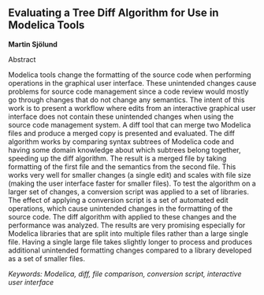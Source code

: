 ## Evaluating a Tree Diff Algorithm for Use in Modelica Tools

**Martin Sjölund**

Abstract

Modelica tools change the formatting of the source code
when performing operations in the graphical user interface.
These unintended changes cause problems for
source code management since a code review would
mostly go through changes that do not change any semantics.
The intent of this work is to present a workflow where
edits from an interactive graphical user interface does not
contain these unintended changes when using the source
code management system.
A diff tool that can merge two Modelica files and produce
a merged copy is presented and evaluated. The diff
algorithm works by comparing syntax subtrees of Modelica
code and having some domain knowledge about which
subtrees belong together, speeding up the diff algorithm.
The result is a merged file by taking formatting of the first
file and the semantics from the second file. This works
very well for smaller changes (a single edit) and scales
with file size (making the user interface faster for smaller
files).
To test the algorithm on a larger set of changes, a conversion
script was applied to a set of libraries. The effect
of applying a conversion script is a set of automated edit
operations, which cause unintended changes in the formatting
of the source code. The diff algorithm with applied to
these changes and the performance was analyzed.
The results are very promising especially for Modelica
libraries that are split into multiple files rather than a
large single file. Having a single large file takes slightly
longer to process and produces additional unintended formatting
changes compared to a library developed as a set
of smaller files.

*Keywords: Modelica, diff, file comparison, conversion script, interactive user interface*
